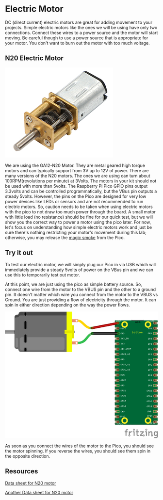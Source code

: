 # Electric Motor

DC (direct current) electric motors are great for adding movement to your projects.  Simple electric motors like the ones we will be using have only two connections.  Connect these wires to a power source and the motor will start moving.  Be careful though to use a power source that is appropriate for your motor. You don't want to burn out the motor with too much voltage. 

## N20 Electric Motor

![N20 Electric Motor](/lessons/images/motor.PNG)

We are using the GA12-N20 Motor.  They are metal geared high torque motors and can typically support from 3V up to 12V of power.  There are many versions of the N20 motors.  The ones we are using can turn about 100RPM(revolutions per minute) at 3Volts.  The motors in your kit should not be used with more than 5volts.  The Raspberry Pi Pico GPIO pins output 3.3volts and can be controlled programmatically, but the VBus pin outputs a steady 5volts. However, the pins on the Pico are designed for very low power devices like LEDs or sensors and are not recommended to run electric motors.  So, caution needs to be taken when using electric motors with the pico to not draw too much power through the board.  A small motor with little load (no resistance) should be fine for our quick test, but we will show you the correct way to power a motor using the pico later.  For now, let's focus on understanding how simple electric motors work and just be sure there's nothing restricting your motor's movement during this lab; otherwise, you may release the [magic smoke](https://en.wikipedia.org/wiki/Magic_smoke) from the Pico.

## Try it out
To test our electric motor, we will simply plug our Pico in via USB which will immediately provide a steady 5volts of power on the VBus pin and we can use this to temporarily test out motor.

At this point, we are just using the pico as simple battery source.  So, connect one wire from the motor to the VBUS pin and the other to a ground pin.  It doesn't matter which wire you connect from the motor to the VBUS vs Ground. You are just providing a flow of electricity through the motor.  It can spin in either direction depending on the way the power flows.

![Wiring Diagram for Motor](/lessons/images/simple_motor_bb.png)

As soon as you connect the wires of the motor to the Pico, you should see the motor spinning.  If you reverse the wires, you should see them spin in the opposite direction.  


## Resources

[Data sheet for N20 motor](https://abra-electronics.com/electromechanical/motors/gear-motors/mini-metal-gearmotors/ga12-n20-3v100.html)

[Another Data sheet for N20 motor](https://temperosystems.com.au/wp-content/uploads/2021/03/N20-Micro-Speed-Gear-Motor.pdf)



